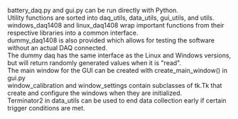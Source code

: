 battery_daq.py and gui.py can be run directly with Python. \
Utility functions are sorted into daq_utils, data_utils, gui_utils, and utils. \
windows_daq1408 and linux_daq1408 wrap important functions from their respective libraries into a common interface. \
dummy_daq1408 is also provided which allows for testing the software without an actual DAQ connected. \
The dummy daq has the same interface as the Linux and Windows versions, but will return randomly generated values when it is "read". \
The main window for the GUI can be created with create_main_window() in gui.py \
window_calibration and window_settings contain subclasses of tk.Tk that create and configure the windows when they are initialized. \
Terminator2 in data_utils can be used to end data collection early if certain trigger conditions are met.
